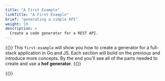 ```yaml
---
title: "A First Example"
linkTitle: "A First Example"
brief: "generating a simple API"
weight: 10
description: >
  Create a code generator for a REST API.
---
```


{{<lead>}}
This `first-example` will show you how to
create a generator for a full-stack application in Go and JS.
Each section will build on the previous
and introduce more concepts.
By the end you'll see all of the parts needed
to create and use a __hof generator__.
{{</lead>}}


{{<childpages childBriefs="true">}}
